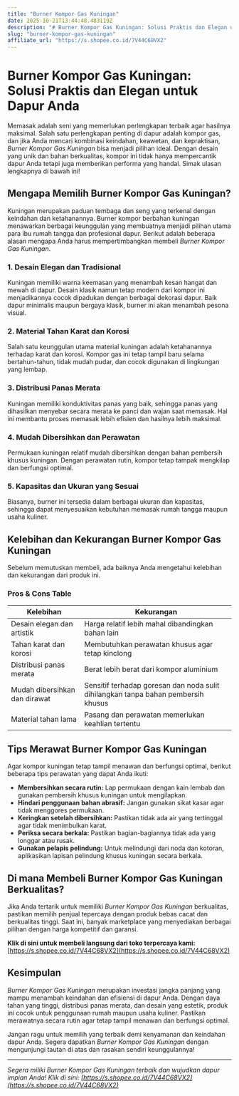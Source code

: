 ```yaml
---
title: "Burner Kompor Gas Kuningan"
date: 2025-10-21T13:44:48.483119Z
description: "# Burner Kompor Gas Kuningan: Solusi Praktis dan Elegan untuk Dapur Anda..."
slug: "burner-kompor-gas-kuningan"
affiliate_url: "https://s.shopee.co.id/7V44C68VX2"
---
```

# Burner Kompor Gas Kuningan: Solusi Praktis dan Elegan untuk Dapur Anda

Memasak adalah seni yang memerlukan perlengkapan terbaik agar hasilnya maksimal. Salah satu perlengkapan penting di dapur adalah kompor gas, dan jika Anda mencari kombinasi keindahan, keawetan, dan kepraktisan, *Burner Kompor Gas Kuningan* bisa menjadi pilihan ideal. Dengan desain yang unik dan bahan berkualitas, kompor ini tidak hanya mempercantik dapur Anda tetapi juga memberikan performa yang handal. Simak ulasan lengkapnya di bawah ini!

## Mengapa Memilih Burner Kompor Gas Kuningan?

Kuningan merupakan paduan tembaga dan seng yang terkenal dengan keindahan dan ketahanannya. Burner kompor berbahan kuningan menawarkan berbagai keunggulan yang membuatnya menjadi pilihan utama para ibu rumah tangga dan profesional dapur. Berikut adalah beberapa alasan mengapa Anda harus mempertimbangkan membeli *Burner Kompor Gas Kuningan*.

### 1. Desain Elegan dan Tradisional

Kuningan memiliki warna keemasan yang menambah kesan hangat dan mewah di dapur. Desain klasik namun tetap modern dari kompor ini menjadikannya cocok dipadukan dengan berbagai dekorasi dapur. Baik dapur minimalis maupun bergaya klasik, burner ini akan menambah pesona visual.

### 2. Material Tahan Karat dan Korosi

Salah satu keunggulan utama material kuningan adalah ketahanannya terhadap karat dan korosi. Kompor gas ini tetap tampil baru selama bertahun-tahun, tidak mudah pudar, dan cocok digunakan di lingkungan yang lembap.

### 3. Distribusi Panas Merata

Kuningan memiliki konduktivitas panas yang baik, sehingga panas yang dihasilkan menyebar secara merata ke panci dan wajan saat memasak. Hal ini membantu proses memasak lebih efisien dan hasilnya lebih maksimal.

### 4. Mudah Dibersihkan dan Perawatan

Permukaan kuningan relatif mudah dibersihkan dengan bahan pembersih khusus kuningan. Dengan perawatan rutin, kompor tetap tampak mengkilap dan berfungsi optimal.

### 5. Kapasitas dan Ukuran yang Sesuai

Biasanya, burner ini tersedia dalam berbagai ukuran dan kapasitas, sehingga dapat menyesuaikan kebutuhan memasak rumah tangga maupun usaha kuliner.

## Kelebihan dan Kekurangan Burner Kompor Gas Kuningan

Sebelum memutuskan membeli, ada baiknya Anda mengetahui kelebihan dan kekurangan dari produk ini.

### Pros & Cons Table

| **Kelebihan**                     | **Kekurangan**                     |
|----------------------------------|----------------------------------|
| Desain elegan dan artistik     | Harga relatif lebih mahal dibandingkan bahan lain |
| Tahan karat dan korosi        | Membutuhkan perawatan khusus agar tetap kinclong |
| Distribusi panas merata       | Berat lebih berat dari kompor aluminium |
| Mudah dibersihkan dan dirawat | Sensitif terhadap goresan dan noda sulit dihilangkan tanpa bahan pembersih khusus |
| Material tahan lama            | Pasang dan perawatan memerlukan keahlian tertentu |

## Tips Merawat Burner Kompor Gas Kuningan

Agar kompor kuningan tetap tampil menawan dan berfungsi optimal, berikut beberapa tips perawatan yang dapat Anda ikuti:

- **Membersihkan secara rutin:** Lap permukaan dengan kain lembab dan gunakan pembersih khusus kuningan untuk mengilapkan.
- **Hindari penggunaan bahan abrasif:** Jangan gunakan sikat kasar agar tidak menggores permukaan.
- **Keringkan setelah dibersihkan:** Pastikan tidak ada air yang tertinggal agar tidak menimbulkan karat.
- **Periksa secara berkala:** Pastikan bagian-bagiannya tidak ada yang longgar atau rusak.
- **Gunakan pelapis pelindung:** Untuk melindungi dari noda dan kotoran, aplikasikan lapisan pelindung khusus kuningan secara berkala.

## Di mana Membeli Burner Kompor Gas Kuningan Berkualitas?

Jika Anda tertarik untuk memiliki *Burner Kompor Gas Kuningan* berkualitas, pastikan memilih penjual tepercaya dengan produk bebas cacat dan berkualitas tinggi. Saat ini, banyak marketplace yang menyediakan berbagai pilihan dengan harga kompetitif dan garansi.

**Klik di sini untuk membeli langsung dari toko terpercaya kami:** [https://s.shopee.co.id/7V44C68VX2](https://s.shopee.co.id/7V44C68VX2)

## Kesimpulan

*Burner Kompor Gas Kuningan* merupakan investasi jangka panjang yang mampu menambah keindahan dan efisiensi di dapur Anda. Dengan daya tahan yang tinggi, distribusi panas merata, dan desain yang estetik, produk ini cocok untuk penggunaan rumah maupun usaha kuliner. Pastikan merawatnya secara rutin agar tetap tampil menawan dan berfungsi optimal.

Jangan ragu untuk memilih yang terbaik demi kenyamanan dan keindahan dapur Anda. Segera dapatkan *Burner Kompor Gas Kuningan* dengan mengunjungi tautan di atas dan rasakan sendiri keunggulannya!

---

*Segera miliki Burner Kompor Gas Kuningan terbaik dan wujudkan dapur impian Anda! Klik di sini: [https://s.shopee.co.id/7V44C68VX2](https://s.shopee.co.id/7V44C68VX2)*